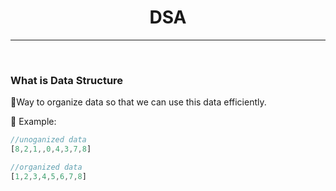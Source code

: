<h1 align="center"><strong>DSA</strong></h1>
<hr/>
<br/>
<h3><strong>What is Data Structure</strong></h3>
🚩Way to organize data so that we can use this data efficiently.

📝 Example:

```js
//unoganized data
[8,2,1,,0,4,3,7,8]

//organized data
[1,2,3,4,5,6,7,8]
```
